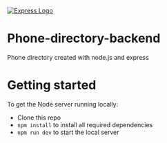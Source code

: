 [![Express Logo](https://i.cloudup.com/zfY6lL7eFa-3000x3000.png)](http://expressjs.com/)

# Phone-directory-backend

Phone directory created with node.js and express

# Getting started

To get the Node server running locally:

- Clone this repo
- `npm install` to install all required dependencies
- `npm run dev` to start the local server
